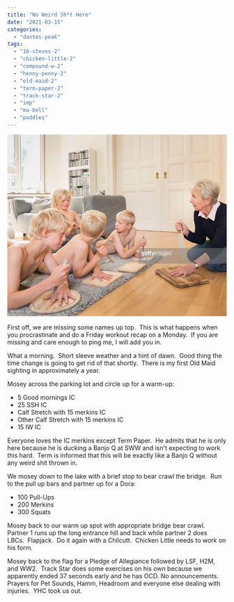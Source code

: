 ```yaml
---
title: "No Weird Sh*t Here"
date: "2021-03-15"
categories: 
  - "dantes-peak"
tags: 
  - "16-steves-2"
  - "chicken-little-2"
  - "compound-w-2"
  - "henny-penny-2"
  - "old-maid-2"
  - "term-paper-2"
  - "track-star-2"
  - "imp"
  - "ma-bell"
  - "puddles"
---
```


![](images/Weird-Shit-3.jpg)

First off, we are missing some names up top.  This is what happens when you procrastinate and do a Friday workout recap on a Monday.  If you are missing and care enough to ping me, I will add you in.

What a morning.  Short sleeve weather and a hint of dawn.  Good thing the time change is going to get rid of that shortly.  There is my first Old Maid sighting in approximately a year.     

Mosey across the parking lot and circle up for a warm-up:

- 5 Good mornings IC
- 25 SSH IC
- Calf Stretch with 15 merkins IC
- Other Calf Stretch with 15 merkins IC
- 15 IW IC

Everyone loves the IC merkins except Term Paper.  He admits that he is only here because he is ducking a Banjo Q at SWW and isn't expecting to work this hard.  Term is informed that this will be exactly like a Banjo Q without any weird shit thrown in.

We mosey down to the lake with a brief stop to bear crawl the bridge.  Run to the pull up bars and partner up for a Dora:

- 100 Pull-Ups
- 200 Merkins
- 300 Squats

Mosey back to our warm up spot with appropriate bridge bear crawl.  Partner 1 runs up the long entrance hill and back while partner 2 does LBCs.  Flapjack.  Do it again with a Chilcutt.  Chicken Little needs to work on his form.

Mosey back to the flag for a Pledge of Allegiance followed by LSF, H2M, and WW2.  Track Star does some exercises on his own because we apparently ended 37 seconds early and he has OCD. No announcements.  Prayers for Pet Sounds, Hamm, Headroom and everyone else dealing with injuries.  YHC took us out.
